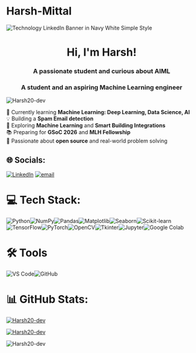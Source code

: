 # Harsh-Mittal
![Technology LinkedIn Banner in Navy White Simple Style](https://github.com/user-attachments/assets/6a130d2b-03f2-47a3-b579-253ee6e39614)

<h1 align="center">Hi, I'm Harsh!</h1>
<h3 align="center">A passionate student and curious about AIML</h3>
<h3 align="center">A student and an aspiring Machine Learning engineer</h3>

<p align="left"> <img src="https://komarev.com/ghpvc/?username=Harsh20-dev&label=Profile%20views&color=0e75b6&style=flat" alt="Harsh20-dev" /> </p>

🎯 Currently learning **Machine Learning: Deep Learning, Data Science, AI**<br>💡 Building a **Spam Email detection**<br>🧠 Exploring **Machine Learning** and **Smart Building Integrations**<br>📚 Preparing for **GSoC 2026** and **MLH Fellowship**<br>🌱 Passionate about **open source** and real-world problem solving


## 🌐 Socials:
[![LinkedIn](https://img.shields.io/badge/LinkedIn-%230077B5.svg?logo=linkedin&logoColor=white)](www.linkedin.com/in/harsh-mittal-780846317) [![email](https://img.shields.io/badge/Email-D14836?logo=gmail&logoColor=white)](mailto:harsh.mittal5979509@gmail.com) 

# 💻 Tech Stack:
![Python](https://img.shields.io/badge/Python-3670A0?style=for-the-badge&logo=python&logoColor=ffdd54)![NumPy](https://img.shields.io/badge/Numpy-013243?style=for-the-badge&logo=numpy&logoColor=white)![Pandas](https://img.shields.io/badge/Pandas-150458?style=for-the-badge&logo=pandas&logoColor=white)![Matplotlib](https://img.shields.io/badge/Matplotlib-11557c?style=for-the-badge&logo=matplotlib&logoColor=white)![Seaborn](https://img.shields.io/badge/Seaborn-3776AB?style=for-the-badge&logo=seaborn&logoColor=white)![Scikit-learn](https://img.shields.io/badge/Scikit--learn-F7931E?style=for-the-badge&logo=scikit-learn&logoColor=white)![TensorFlow](https://img.shields.io/badge/TensorFlow-FF6F00?style=for-the-badge&logo=tensorflow&logoColor=white)![PyTorch](https://img.shields.io/badge/PyTorch-EE4C2C?style=for-the-badge&logo=pytorch&logoColor=white)![OpenCV](https://img.shields.io/badge/OpenCV-5C3EE8?style=for-the-badge&logo=opencv&logoColor=white)![Tkinter](https://img.shields.io/badge/Tkinter-FFB100?style=for-the-badge&logo=python&logoColor=white)![Jupyter](https://img.shields.io/badge/Jupyter-F37626?style=for-the-badge&logo=jupyter&logoColor=white)![Google Colab](https://img.shields.io/badge/Colab-F9AB00?style=for-the-badge&logo=googlecolab&logoColor=white)

# 🛠️ Tools

![VS Code](https://img.shields.io/badge/VS%20Code-007ACC?style=for-the-badge&logo=visualstudiocode&logoColor=white)![GitHub](https://img.shields.io/badge/GitHub-181717?style=for-the-badge&logo=github&logoColor=white)
# 📊 GitHub Stats:

<p><a target="_blank" href="https://raw.githubusercontent.com/devicons/devicon/master/icons/c/c-original.svg" style
<p><img align="center" src="https://github-readme-stats.vercel.app/api?username=Harsh20-dev&show_icons=true&locale=en" alt="Harsh20-dev" /></p>
<p><img align="center" src="https://github-readme-streak-stats.herokuapp.com/?user=Harsh20-dev&" alt="Harsh20-dev" /></p>
<p><img align="left" src="https://github-readme-stats.vercel.app/api/top-langs?username=Harsh20-dev&show_icons=true&locale=en&layout=compact" alt="Harsh20-dev" /></p>
